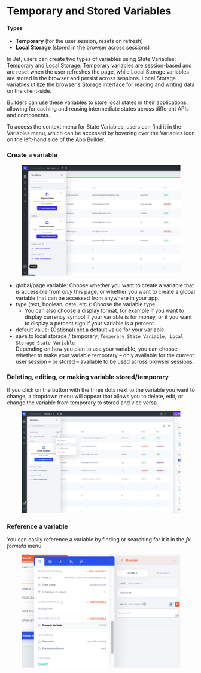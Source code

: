 # Temporary and Stored Variables

#### Types

* **Temporary** (for the user session, resets on refresh)
* **Local Storage** (stored in the browser across sessions)

In Jet, users can create two types of variables using State Variables: Temporary and Local Storage. Temporary variables are session-based and are reset when the user refreshes the page, while Local Storage variables are stored in the browser and persist across sessions. Local Storage variables utilize the browser's Storage interface for reading and writing data on the client-side.

Builders can use these variables to store local states in their applications, allowing for caching and reusing intermediate states across different APIs and components.

To access the context menu for State Variables, users can find it in the Variables menu, which can be accessed by hovering over the Variables icon on the left-hand side of the App Builder.

### **Create a variable**

<figure><img src="../../.gitbook/assets/Снимок экрана 2023-03-27 в 13.58.46 (1).png" alt=""><figcaption></figcaption></figure>

* global/page variable: Choose whether you want to create a variable that is accessible from _only_ this page, or whether you want to create a global variable that can be accessed from anywhere in your app.
* type (text, boolean, date, etc.): Choose the variable type
  * You can also choose a display format, for example if you want to display currency symbol if your variable is for money, or if you want to display a percent sign if your variable is a percent.
* default value:  (Optional) set a default value for your variable.
* save to local storage / temporary; `Temporary State Variable, Local Storage State Variable`\
  Depending on how you plan to use your variable, you can choose whether to make your variable temporary – only available for the current user session – or stored – available to be used across browser sessions.

### **Deleting, editing, or making variable stored/temporary**

If you click on the button with the three dots next to the variable you want to change, a dropdown menu will appear that allows you to delete, edit, or change the variable from temporary to stored and vice versa.

<figure><img src="../../.gitbook/assets/Снимок экрана 2023-03-27 в 15.21.41.png" alt=""><figcaption></figcaption></figure>

### **Reference a variable**

You can easily reference a variable by finding or searching for it it in the _ƒx formula_ menu.

<figure><img src="../../.gitbook/assets/Снимок экрана 2023-03-27 в 15.26.04.png" alt=""><figcaption></figcaption></figure>
